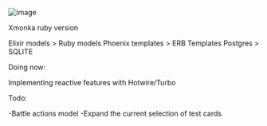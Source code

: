 ![image](https://github.com/user-attachments/assets/d9f56877-31dc-4511-9e94-770bdd746c15)


Xmonka ruby version

Elixir models > Ruby models
Phoenix templates > ERB Templates 
Postgres > SQLITE

Doing now:

Implementing reactive features with Hotwire/Turbo

Todo:

-Battle actions model
-Expand the current selection of test cards
